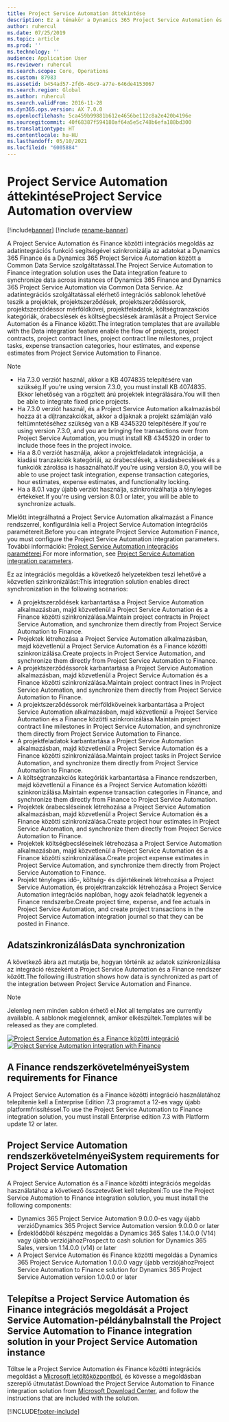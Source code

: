 ```yaml
---
title: Project Service Automation áttekintése
description: Ez a témakör a Dynamics 365 Project Service Automation és Dynamics 365 Finance közötti integrációs megoldásra vonatkozó információkat tartalmaz.
author: ruhercul
ms.date: 07/25/2019
ms.topic: article
ms.prod: ''
ms.technology: ''
audience: Application User
ms.reviewer: ruhercul
ms.search.scope: Core, Operations
ms.custom: 87983
ms.assetid: b454ad57-2fd6-46c9-a77e-646de4153067
ms.search.region: Global
ms.author: ruhercul
ms.search.validFrom: 2016-11-28
ms.dyn365.ops.version: AX 7.0.0
ms.openlocfilehash: 5ca459b99881b612e4656be112c8a2e420b4196e
ms.sourcegitcommit: 40f68387f594180af64a5e5c748b6efa188bd300
ms.translationtype: HT
ms.contentlocale: hu-HU
ms.lasthandoff: 05/10/2021
ms.locfileid: "6005884"
---
```

# <a name="project-service-automation-overview"></a><span data-ttu-id="622bc-103">Project Service Automation áttekintése</span><span class="sxs-lookup"><span data-stu-id="622bc-103">Project Service Automation overview</span></span>

[!include[banner](../includes/banner.md)]
[!include [rename-banner](~/includes/cc-data-platform-banner.md)]

<span data-ttu-id="622bc-104">A Project Service Automation és Finance közötti integrációs megoldás az adatintegrációs funkció segítségével szinkronizálja az adatokat a Dynamics 365 Finance és a Dynamics 365 Project Service Automation között a Common Data Service szolgáltatással.</span><span class="sxs-lookup"><span data-stu-id="622bc-104">The Project Service Automation to Finance integration solution uses the Data integration feature to synchronize data across instances of Dynamics 365 Finance and Dynamics 365 Project Service Automation via Common Data Service.</span></span> <span data-ttu-id="622bc-105">Az adatintegrációs szolgáltatással elérhető integrációs sablonok lehetővé teszik a projektek, projektszerződések, projektszerződéssorok, projektszerződéssor mérföldkövei, projektfeladatok, költségtranzakciós kategóriák, órabecslések és költségbecslések áramlását a Project Service Automation és a Finance között.</span><span class="sxs-lookup"><span data-stu-id="622bc-105">The integration templates that are available with the Data integration feature enable the flow of projects, project contracts, project contract lines, project contract line milestones, project tasks, expense transaction categories, hour estimates, and expense estimates from Project Service Automation to Finance.</span></span>

> [!NOTE]
> - <span data-ttu-id="622bc-106">Ha 7.3.0 verziót használ, akkor a KB 4074835 telepítésére van szükség.</span><span class="sxs-lookup"><span data-stu-id="622bc-106">If you're using version 7.3.0, you must install KB 4074835.</span></span> <span data-ttu-id="622bc-107">Ekkor lehetőség van a rögzített árú projektek integrálására.</span><span class="sxs-lookup"><span data-stu-id="622bc-107">You will then be able to integrate fixed price projects.</span></span>
> - <span data-ttu-id="622bc-108">Ha 7.3.0 verziót használ, és a Project Service Automation alkalmazásból hozza át a díjtranzakciókat, akkor a díjaknak a projekt számláján való feltümntetéséhez szükség van a KB 4345320 telepítésére.</span><span class="sxs-lookup"><span data-stu-id="622bc-108">If you're using version 7.3.0, and you are bringing fee transactions over from Project Service Automation, you must install KB 4345320 in order to include those fees in the project invoice.</span></span>
> - <span data-ttu-id="622bc-109">Ha a 8.0 verziót használja, akkor a projektfeladatok integrációja, a kiadási tranzakciók kategóriái, az órabecslések, a kiadásbecslések és a funkciók zárolása is hasaználható.</span><span class="sxs-lookup"><span data-stu-id="622bc-109">If you're using version 8.0, you will be able to use project task integration, expense transaction categories, hour estimates, expense estimates, and functionality locking.</span></span>
> - <span data-ttu-id="622bc-110">Ha a 8.0.1 vagy újabb verziót használja, szinkronizálhatja a tényleges értékeket.</span><span class="sxs-lookup"><span data-stu-id="622bc-110">If you're using version 8.0.1 or later, you will be able to synchronize actuals.</span></span>

<span data-ttu-id="622bc-111">Mielőtt integrálhatná a Project Service Automation alkalmazást a Finance rendszerrel, konfigurálnia kell a Project Service Automation integrációs paramétereit.</span><span class="sxs-lookup"><span data-stu-id="622bc-111">Before you can integrate Project Service Automation Finance, you must configure the Project Service Automation integration parameters.</span></span> <span data-ttu-id="622bc-112">További információk: [Project Service Automation integrációs paraméterei](PSA-parameters.md).</span><span class="sxs-lookup"><span data-stu-id="622bc-112">For more information, see [Project Service Automation integration parameters](PSA-parameters.md).</span></span>

<span data-ttu-id="622bc-113">Ez az integrációs megoldás a következő helyzetekben teszi lehetővé a közvetlen szinkronizálást:</span><span class="sxs-lookup"><span data-stu-id="622bc-113">This integration solution enables direct synchronization in the following scenarios:</span></span>

- <span data-ttu-id="622bc-114">A projektszerződések karbantartása a Project Service Automation alkalmazásban, majd közvetlenül a Project Service Automation és a Finance közötti szinkronizálása.</span><span class="sxs-lookup"><span data-stu-id="622bc-114">Maintain project contracts in Project Service Automation, and synchronize them directly from Project Service Automation to Finance.</span></span>
- <span data-ttu-id="622bc-115">Projektek létrehozása a Project Service Automation alkalmazásban, majd közvetlenül a Project Service Automation és a Finance közötti szinkronizálása.</span><span class="sxs-lookup"><span data-stu-id="622bc-115">Create projects in Project Service Automation, and synchronize them directly from Project Service Automation to Finance.</span></span>
- <span data-ttu-id="622bc-116">A projektszerződéssorok karbantartása a Project Service Automation alkalmazásban, majd közvetlenül a Project Service Automation és a Finance közötti szinkronizálása.</span><span class="sxs-lookup"><span data-stu-id="622bc-116">Maintain project contract lines in Project Service Automation, and synchronize them directly from Project Service Automation to Finance.</span></span>
- <span data-ttu-id="622bc-117">A projektszerződéssorok mérföldköveinek karbantartása a Project Service Automation alkalmazásban, majd közvetlenül a Project Service Automation és a Finance közötti szinkronizálása.</span><span class="sxs-lookup"><span data-stu-id="622bc-117">Maintain project contract line milestones in Project Service Automation, and synchronize them directly from Project Service Automation to Finance.</span></span>
- <span data-ttu-id="622bc-118">A projektfeladatok karbantartása a Project Service Automation alkalmazásban, majd közvetlenül a Project Service Automation és a Finance közötti szinkronizálása.</span><span class="sxs-lookup"><span data-stu-id="622bc-118">Maintain project tasks in Project Service Automation, and synchronize them directly from Project Service Automation to Finance.</span></span>
- <span data-ttu-id="622bc-119">A költségtranzakciós kategóriák karbantartása a Finance rendszerben, majd közvetlenül a Finance és a Project Service Automation közötti szinkronizálása.</span><span class="sxs-lookup"><span data-stu-id="622bc-119">Maintain expense transaction categories in Finance, and synchronize them directly from Finance to Project Service Automation.</span></span>
- <span data-ttu-id="622bc-120">Projektek órabecsléseinek létrehozása a Project Service Automation alkalmazásban, majd közvetlenül a Project Service Automation és a Finance közötti szinkronizálása.</span><span class="sxs-lookup"><span data-stu-id="622bc-120">Create project hour estimates in Project Service Automation, and synchronize them directly from Project Service Automation to Finance.</span></span>
- <span data-ttu-id="622bc-121">Projektek költségbecsléseinek létrehozása a Project Service Automation alkalmazásban, majd közvetlenül a Project Service Automation és a Finance közötti szinkronizálása.</span><span class="sxs-lookup"><span data-stu-id="622bc-121">Create project expense estimates in Project Service Automation, and synchronize them directly from Project Service Automation to Finance.</span></span>
- <span data-ttu-id="622bc-122">Projekt tényleges idő-, költség- és díjértékeinek létrehozása a Project Service Automation, és projekttranzakciók létrehozása a Project Service Automation integrációs naplóban, hogy azok feladhatók legyenek a Finance rendszerbe.</span><span class="sxs-lookup"><span data-stu-id="622bc-122">Create project time, expense, and fee actuals in Project Service Automation, and create project transactions in the Project Service Automation integration journal so that they can be posted in Finance.</span></span>

## <a name="data-synchronization"></a><span data-ttu-id="622bc-123">Adatszinkronizálás</span><span class="sxs-lookup"><span data-stu-id="622bc-123">Data synchronization</span></span>

<span data-ttu-id="622bc-124">A következő ábra azt mutatja be, hogyan történik az adatok szinkronizálása az integráció részeként a Project Service Automation és a Finance rendszer között.</span><span class="sxs-lookup"><span data-stu-id="622bc-124">The following illustration shows how data is synchronized as part of the integration between Project Service Automation and Finance.</span></span>

> [!NOTE]
> <span data-ttu-id="622bc-125">Jelenleg nem minden sablon érhető el.</span><span class="sxs-lookup"><span data-stu-id="622bc-125">Not all templates are currently available.</span></span> <span data-ttu-id="622bc-126">A sablonok megjelennek, amikor elkészültek.</span><span class="sxs-lookup"><span data-stu-id="622bc-126">Templates will be released as they are completed.</span></span>

<span data-ttu-id="622bc-127">[![Project Service Automation és a Finance közötti integráció](./media/PSA-integration.png)](./media/PSA-integration.png)</span><span class="sxs-lookup"><span data-stu-id="622bc-127">[![Project Service Automation integration with Finance](./media/PSA-integration.png)](./media/PSA-integration.png)</span></span>

## <a name="system-requirements-for-finance"></a><span data-ttu-id="622bc-128">A Finance rendszerkövetelményei</span><span class="sxs-lookup"><span data-stu-id="622bc-128">System requirements for Finance</span></span>

<span data-ttu-id="622bc-129">A Project Service Automation és a Finance közötti integráció használatához telepítenie kell a Enterprise Edition 7.3 programot a 12-es vagy újabb platformfrissítéssel.</span><span class="sxs-lookup"><span data-stu-id="622bc-129">To use the Project Service Automation to Finance integration solution, you must install Enterprise edition 7.3 with Platform update 12 or later.</span></span>

## <a name="system-requirements-for-project-service-automation"></a><span data-ttu-id="622bc-130">Project Service Automation rendszerkövetelményei</span><span class="sxs-lookup"><span data-stu-id="622bc-130">System requirements for Project Service Automation</span></span>

<span data-ttu-id="622bc-131">A Project Service Automation és a Finance közötti integrációs megoldás használatához a következő összetevőket kell telepíteni:</span><span class="sxs-lookup"><span data-stu-id="622bc-131">To use the Project Service Automation to Finance integration solution, you must install the following components:</span></span>

- <span data-ttu-id="622bc-132">Dynamics 365 Project Service Automation 9.0.0.0-es vagy újabb verzió</span><span class="sxs-lookup"><span data-stu-id="622bc-132">Dynamics 365 Project Service Automation version 9.0.0.0 or later</span></span>
- <span data-ttu-id="622bc-133">Érdeklődőből készpénz megoldás a Dynamics 365 Sales 1.14.0.0 (V14) vagy újabb verziójához</span><span class="sxs-lookup"><span data-stu-id="622bc-133">Prospect to cash solution for Dynamics 365 Sales, version 1.14.0.0 (v14) or later</span></span>
- <span data-ttu-id="622bc-134">A Project Service Automation és Finance közötti megoldás a Dynamics 365 Project Service Automation 1.0.0.0 vagy újabb verziójához</span><span class="sxs-lookup"><span data-stu-id="622bc-134">Project Service Automation to Finance solution for Dynamics 365 Project Service Automation version 1.0.0.0 or later</span></span>

## <a name="install-the-project-service-automation-to-finance-integration-solution-in-your-project-service-automation-instance"></a><span data-ttu-id="622bc-135">Telepítse a Project Service Automation és Finance integrációs megoldását a Project Service Automation-példányba</span><span class="sxs-lookup"><span data-stu-id="622bc-135">Install the Project Service Automation to Finance integration solution in your Project Service Automation instance</span></span>

<span data-ttu-id="622bc-136">Töltse le a Project Service Automation és Finance közötti integrációs megoldást a [Microsoft letöltőközpontból](https://www.microsoft.com/download/details.aspx?id=57016), és kövesse a megoldásban szereplő útmutatást.</span><span class="sxs-lookup"><span data-stu-id="622bc-136">Download the Project Service Automation to Finance integration solution from [Microsoft Download Center](https://www.microsoft.com/download/details.aspx?id=57016), and follow the instructions that are included with the solution.</span></span>


[!INCLUDE[footer-include](../includes/footer-banner.md)]